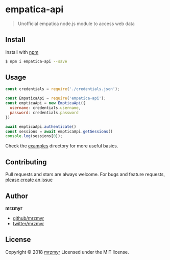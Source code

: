 # empatica-api

> Unofficial empatica node.js module to access web data

## Install

Install with [npm](https://www.npmjs.com/)

```sh
$ npm i empatica-api --save
```

## Usage

```js
const credentials = require('./credentials.json');

const EmpaticaApi = require('empatica-api');
const empticaApi = new EmpticaApi({
  username: credentials.username,
  password: credentials.password
})

await empticaApi.authenticate()
const sessions = await empticaApi.getSessions()
console.log(sessions[0]);
```

Check the [examples](examples) directory for more useful basics.

## Contributing

Pull requests and stars are always welcome. For bugs and feature requests, [please create an issue](https://github.com/mrzmyr/empatica-api/issues)

## Author

**mrzmyr**

* [github/mrzmyr](https://github.com/mrzmyr)
* [twitter/mrzmyr](http://twitter.com/mrzmyr)

## License

Copyright © 2018 [mrzmyr](#mrzmyr)
Licensed under the MIT license.

